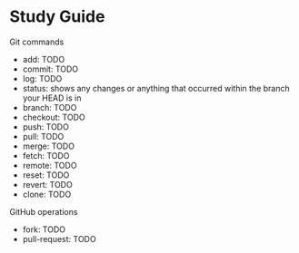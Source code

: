# Study Guide

Git commands
- add: TODO
- commit: TODO
- log: TODO
- status: shows any changes or anything that occurred within the branch your HEAD is in
- branch: TODO
- checkout: TODO
- push: TODO
- pull: TODO
- merge: TODO
- fetch: TODO
- remote: TODO
- reset: TODO
- revert: TODO
- clone: TODO

GitHub operations
- fork: TODO
- pull-request: TODO
